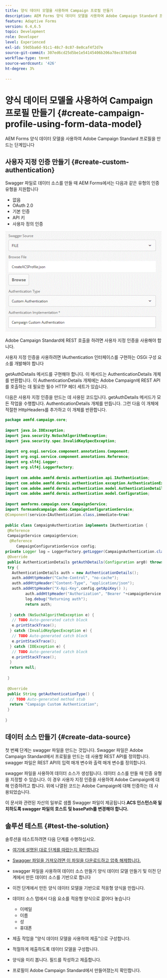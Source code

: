 ```yaml
---
title: 양식 데이터 모델을 사용하여 Campaign 프로필 만들기
description: AEM Forms 양식 데이터 모델을 사용하여 Adobe Campaign Standard 프로필을 만드는 단계입니다
feature: Adaptive Forms
version: 6.4,6.5
topic: Development
role: Developer
level: Experienced
exl-id: 59d5ba6d-91c1-48c7-8c87-8e0caf4f2d7e
source-git-commit: 307ed6cd25d5be1e54145406b206a78ec878d548
workflow-type: tm+mt
source-wordcount: '426'
ht-degree: 3%

---
```


# 양식 데이터 모델을 사용하여 Campaign 프로필 만들기 {#create-campaign-profile-using-form-data-model}

AEM Forms 양식 데이터 모델을 사용하여 Adobe Campaign Standard 프로필을 만드는 단계입니다

## 사용자 지정 인증 만들기 {#create-custom-authentication}

Swagger 파일로 데이터 소스를 만들 때 AEM Forms에서는 다음과 같은 유형의 인증 유형을 지원합니다

* 없음
* OAuth 2.0
* 기본 인증
* API 키
* 사용자 정의 인증

![campaigfdm](assets/campaignfdm.gif)

Adobe Campaign Standard에 REST 호출을 하려면 사용자 지정 인증을 사용해야 합니다.

사용자 지정 인증을 사용하려면 IAuthentication 인터페이스를 구현하는 OSGi 구성 요소를 개발해야 합니다

getAuthDetails 메서드를 구현해야 합니다. 이 메서드는 AuthenticationDetails 개체를 반환합니다. 이 AuthenticationDetails 개체에는 Adobe Campaign에 REST API를 호출하는 데 필요한 필수 HTTP 헤더 세트가 있습니다.

다음은 사용자 지정 인증을 만드는 데 사용된 코드입니다. getAuthDetails 메서드가 모든 작업을 수행합니다. AuthenticationDetails 개체를 만듭니다. 그런 다음 이 개체에 적절한 HttpHeaders를 추가하고 이 개체를 반환합니다.

```java
package aemfd.campaign.core;

import java.io.IOException;
import java.security.NoSuchAlgorithmException;
import java.security.spec.InvalidKeySpecException;

import org.osgi.service.component.annotations.Component;
import org.osgi.service.component.annotations.Reference;
import org.slf4j.Logger;
import org.slf4j.LoggerFactory;

import com.adobe.aemfd.dermis.authentication.api.IAuthentication;
import com.adobe.aemfd.dermis.authentication.exception.AuthenticationException;
import com.adobe.aemfd.dermis.authentication.model.AuthenticationDetails;
import com.adobe.aemfd.dermis.authentication.model.Configuration;

import aemforms.campaign.core.CampaignService;
import formsandcampaign.demo.CampaignConfigurationService;
@Component(service=IAuthentication.class,immediate=true)

public class CampaignAuthentication implements IAuthentication {
 @Reference
 CampaignService campaignService;
  @Reference
     CampaignConfigurationService config;
private Logger log = LoggerFactory.getLogger(CampaignAuthentication.class);
 @Override
 public AuthenticationDetails getAuthDetails(Configuration arg0) throws AuthenticationException {
 try {
   AuthenticationDetails auth = new AuthenticationDetails();
   auth.addHttpHeader("Cache-Control", "no-cache");
   auth.addHttpHeader("Content-Type", "application/json");
   auth.addHttpHeader("X-Api-Key",config.getApiKey() );
         auth.addHttpHeader("Authorization", "Bearer "+campaignService.getAccessToken());
         log.debug("Returning auth");
         return auth;
   
  } catch (NoSuchAlgorithmException e) {
   // TODO Auto-generated catch block
   e.printStackTrace();
  } catch (InvalidKeySpecException e) {
   // TODO Auto-generated catch block
   e.printStackTrace();
  } catch (IOException e) {
   // TODO Auto-generated catch block
   e.printStackTrace();
  }
  return null;
  
 }

 @Override
 public String getAuthenticationType() {
  // TODO Auto-generated method stub
  return "Campaign Custom Authentication";
 }

}
```

## 데이터 소스 만들기 {#create-data-source}

첫 번째 단계는 swagger 파일을 만드는 것입니다. Swagger 파일은 Adobe Campaign Standard에서 프로필을 만드는 데 사용할 REST API를 정의합니다. swagger 파일은 REST API의 입력 매개 변수와 출력 매개 변수를 정의합니다.

swagger 파일을 사용하여 데이터 소스가 생성됩니다. 데이터 소스를 만들 때 인증 유형을 지정할 수 있습니다. 이 경우 사용자 지정 인증을 사용하여 Adobe Campaign에 대해 인증하려고 합니다. 위에 나열된 코드는 Adobe Campaign에 대해 인증하는 데 사용되었습니다.

이 문서와 관련된 자산의 일부로 샘플 Swagger 파일이 제공됩니다.**ACS 인스턴스와 일치하도록 swagger 파일의 호스트 및 basePath를 변경해야 합니다.**

## 솔루션 테스트 {#test-the-solution}

솔루션을 테스트하려면 다음 단계를 수행하십시오.
* [여기에 설명된 대로 단계를 따랐는지 확인합니다](aem-forms-with-campaign-standard-getting-started-tutorial.md)
* [Swagger 파일을 가져오려면 이 파일을 다운로드하고 압축 해제합니다.](assets/create-acs-profile-swagger-file.zip)
* swagger 파일을 사용하여 데이터 소스 만들기 양식 데이터 모델 만들기 및 이전 단계에서 만든 데이터 소스를 기반으로 합니다
* 이전 단계에서 만든 양식 데이터 모델을 기반으로 적응형 양식을 만듭니다.
* 데이터 소스 탭에서 다음 요소를 적응형 양식으로 끌어다 놓습니다

   * 이메일
   * 이름
   * 성
   * 휴대폰

* 제출 작업을 &quot;양식 데이터 모델을 사용하여 제출&quot;으로 구성합니다.
* 적절하게 제출하도록 데이터 모델을 구성합니다.
* 양식을 미리 봅니다. 필드를 작성하고 제출합니다.
* 프로필이 Adobe Campaign Standard에서 만들어졌는지 확인합니다.
